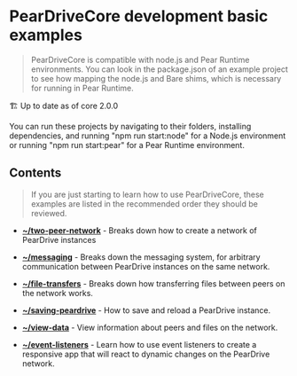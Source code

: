 # PearDriveCore development basic examples

> PearDriveCore is compatible with node.js and Pear Runtime environments. You can look in the package.json of an example project to see how mapping the node.js and Bare shims, which is necessary for running in Pear Runtime.

🏗️ Up to date as of core 2.0.0

You can run these projects by navigating to their folders, installing dependencies, and running "npm run start:node" for a Node.js environment or running "npm run start:pear" for a Pear Runtime environment.

## Contents

> If you are just starting to learn how to use PearDriveCore, these examples are listed in the recommended order they should be reviewed.

- **[~/two-peer-network](two-peer-network/index.js)** - Breaks down how to create a network of PearDrive instances

- **[~/messaging](messagins/index.js)** - Breaks down the messaging system, for arbitrary communication between PearDrive instances on the same network.

- **[~/file-transfers](file-transfers/index.js)** - Breaks down how transferring files between peers on the network works.

- **[~/saving-peardrive](saving-peardrive/index.js)** - How to save and reload a PearDrive instance.

- **[~/view-data](view-data/index.js)** - View information about peers and files on the network.

- **[~/event-listeners](event-listeners/index.js)** - Learn how to use event listeners to create a responsive app that will react to dynamic changes on the PearDrive network.
